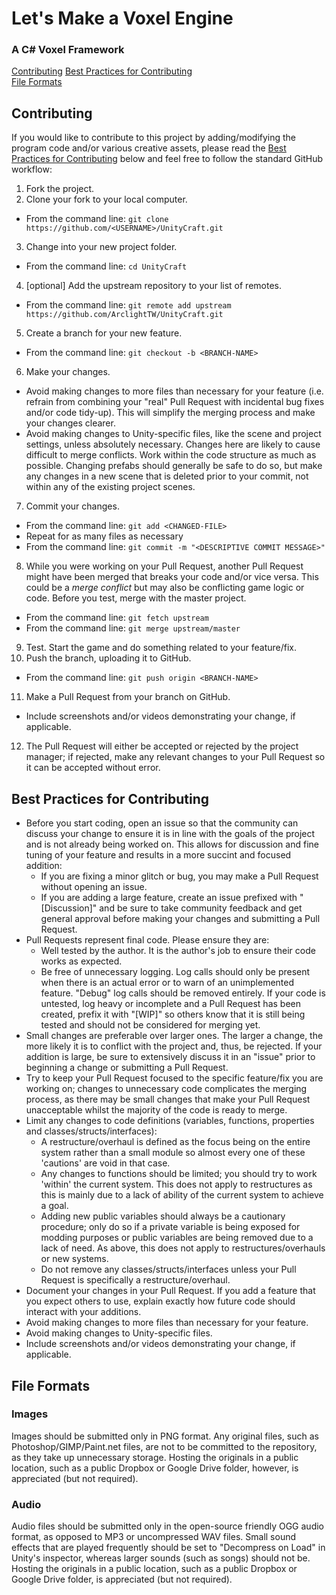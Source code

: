 # Let's Make a Voxel Engine
### A C# Voxel Framework

[Contributing](#contributing)
[Best Practices for Contributing](#best-practices-for-contributing)  
[File Formats](#file-formats)

## Contributing

If you would like to contribute to this project by adding/modifying the program code and/or various creative assets, please read the [Best Practices for Contributing](#best-practices-for-contributing) below and feel free to follow the standard GitHub workflow:

1. Fork the project.
2. Clone your fork to your local computer.
 * From the command line: `git clone https://github.com/<USERNAME>/UnityCraft.git`
3. Change into your new project folder.
 * From the command line: `cd UnityCraft`
4. [optional] Add the upstream repository to your list of remotes.
 * From the command line: `git remote add upstream https://github.com/ArclightTW/UnityCraft.git`
5. Create a branch for your new feature.
 * From the command line: `git checkout -b <BRANCH-NAME>`
6. Make your changes.
 * Avoid making changes to more files than necessary for your feature (i.e. refrain from combining your "real" Pull Request with incidental bug fixes and/or code tidy-up).  This will simplify the merging process and make your changes clearer.
 * Avoid making changes to Unity-specific files, like the scene and project settings, unless absolutely necessary.  Changes here are likely to cause difficult to merge conflicts.  Work within the code structure as much as possible.  Changing prefabs should generally be safe to do so, but make any changes in a new scene that is deleted prior to your commit, not within any of the existing project scenes.
7. Commit your changes.
 * From the command line: `git add <CHANGED-FILE>`
 * Repeat for as many files as necessary
 * From the command line: `git commit -m "<DESCRIPTIVE COMMIT MESSAGE>"`
8. While you were working on your Pull Request, another Pull Request might have been merged that breaks your code and/or vice versa.  This could be a _merge conflict_ but may also be conflicting game logic or code.  Before you test, merge with the master project.
 * From the command line: `git fetch upstream`
 * From the command line: `git merge upstream/master`
9. Test.  Start the game and do something related to your feature/fix.
10. Push the branch, uploading it to GitHub.
 * From the command line: `git push origin <BRANCH-NAME>`
11. Make a Pull Request from your branch on GitHub.
 * Include screenshots and/or videos demonstrating your change, if applicable.
12. The Pull Request will either be accepted or rejected by the project manager; if rejected, make any relevant changes to your Pull Request so it can be accepted without error.

## Best Practices for Contributing

* Before you start coding, open an issue so that the community can discuss your change to ensure it is in line with the goals of the project and is not already being worked on.  This allows for discussion and fine tuning of your feature and results in a more succint and focused addition:
	* If you are fixing a minor glitch or bug, you may make a Pull Request without opening an issue.
	* If you are adding a large feature, create an issue prefixed with "[Discussion]" and be sure to take community feedback and get general approval before making your changes and submitting a Pull Request.
* Pull Requests represent final code.  Please ensure they are:
	* Well tested by the author.  It is the author's job to ensure their code works as expected.
	* Be free of unnecessary logging.  Log calls should only be present when there is an actual error or to warn of an unimplemented feature.  "Debug" log calls should be removed entirely.
	If your code is untested, log heavy or incomplete and a Pull Request has been created, prefix it with "[WIP]" so others know that it is still being tested and should not be considered for merging yet.
* Small changes are preferable over larger ones.  The larger a change, the more likely it is to conflict with the project and, thus, be rejected.  If your addition is large, be sure to extensively discuss it in an "issue" prior to beginning a change or submitting a Pull Request.
* Try to keep your Pull Request focused to the specific feature/fix you are working on; changes to unnecessary code complicates the merging process, as there may be small changes that make your Pull Request unacceptable whilst the majority of the code is ready to merge.
* Limit any changes to code definitions (variables, functions, properties and classes/structs/interfaces):
	* A restructure/overhaul is defined as the focus being on the entire system rather than a small module so almost every one of these 'cautions' are void in that case.
	* Any changes to functions should be limited; you should try to work 'within' the current system.  This does not apply to restructures as this is mainly due to a lack of ability of the current system to achieve a goal.
	* Adding new public variables should always be a cautionary procedure; only do so if a private variable is being exposed for modding purposes or public variables are being removed due to a lack of need.  As above, this does not apply to restructures/overhauls or new systems.
	* Do not remove any classes/structs/interfaces unless your Pull Request is specifically a restructure/overhaul.
* Document your changes in your Pull Request.  If you add a feature that you expect others to use, explain exactly how future code should interact with your additions.
* Avoid making changes to more files than necessary for your feature.
* Avoid making changes to Unity-specific files.
* Include screenshots and/or videos demonstrating your change, if applicable.

## File Formats

### Images
Images should be submitted only in PNG format.  Any original files, such as Photoshop/GIMP/Paint.net files, are not to be committed to the repository, as they take up unnecessary storage.  Hosting the originals in a public location, such as a public Dropbox or Google Drive folder, however, is appreciated (but not required).

### Audio
Audio files should be submitted only in the open-source friendly OGG audio format, as opposed to MP3 or uncompressed WAV files.  Small sound effects that are played frequently should be set to "Decompress on Load" in Unity's inspector, whereas larger sounds (such as songs) should not be.  Hosting the originals in a public location, such as a public Dropbox or Google Drive folder, is appreciated (but not required).
